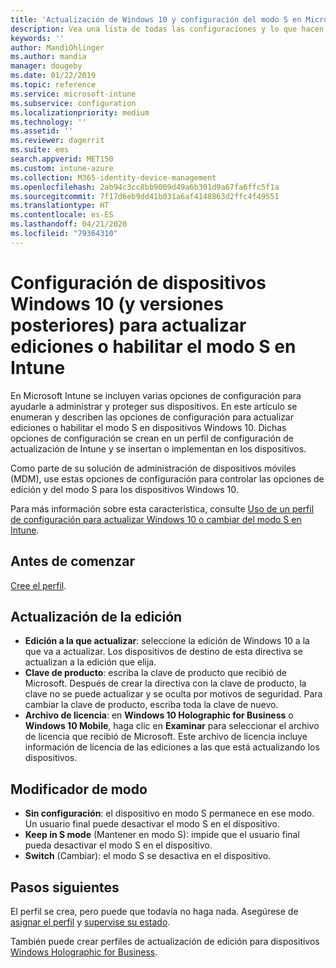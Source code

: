 ```yaml
---
title: 'Actualización de Windows 10 y configuración del modo S en Microsoft Intune: Azure | Microsoft Docs'
description: Vea una lista de todas las configuraciones y lo que hacen al actualizar una edición de Windows 10 en un dispositivo o habilite el modo de S en un dispositivo con un perfil de configuración de dispositivo en Microsoft Intune.
keywords: ''
author: MandiOhlinger
ms.author: mandia
manager: dougeby
ms.date: 01/22/2019
ms.topic: reference
ms.service: microsoft-intune
ms.subservice: configuration
ms.localizationpriority: medium
ms.technology: ''
ms.assetid: ''
ms.reviewer: dagerrit
ms.suite: ems
search.appverid: MET150
ms.custom: intune-azure
ms.collection: M365-identity-device-management
ms.openlocfilehash: 2ab94c3cc8bb9009d49a6b301d9a67fa6ffc5f1a
ms.sourcegitcommit: 7f17d6eb9dd41b031a6af4148863d2ffc4f49551
ms.translationtype: HT
ms.contentlocale: es-ES
ms.lasthandoff: 04/21/2020
ms.locfileid: "79364310"
---
```

# <a name="windows-10-and-newer-device-settings-to-upgrade-editions-or-enable-s-mode-in-intune"></a>Configuración de dispositivos Windows 10 (y versiones posteriores) para actualizar ediciones o habilitar el modo S en Intune

En Microsoft Intune se incluyen varias opciones de configuración para ayudarle a administrar y proteger sus dispositivos. En este artículo se enumeran y describen las opciones de configuración para actualizar ediciones o habilitar el modo S en dispositivos Windows 10. Dichas opciones de configuración se crean en un perfil de configuración de actualización de Intune y se insertan o implementan en los dispositivos.

Como parte de su solución de administración de dispositivos móviles (MDM), use estas opciones de configuración para controlar las opciones de edición y del modo S para los dispositivos Windows 10.

Para más información sobre esta característica, consulte [Uso de un perfil de configuración para actualizar Windows 10 o cambiar del modo S en Intune](edition-upgrade-configure-windows-10.md).

## <a name="before-you-begin"></a>Antes de comenzar

[Cree el perfil](edition-upgrade-configure-windows-10.md#create-the-profile).

## <a name="edition-upgrade"></a>Actualización de la edición

- **Edición a la que actualizar**: seleccione la edición de Windows 10 a la que va a actualizar. Los dispositivos de destino de esta directiva se actualizan a la edición que elija.
- **Clave de producto**: escriba la clave de producto que recibió de Microsoft. Después de crear la directiva con la clave de producto, la clave no se puede actualizar y se oculta por motivos de seguridad. Para cambiar la clave de producto, escriba toda la clave de nuevo.
- **Archivo de licencia**: en **Windows 10 Holographic for Business** o **Windows 10 Mobile**, haga clic en **Examinar** para seleccionar el archivo de licencia que recibió de Microsoft. Este archivo de licencia incluye información de licencia de las ediciones a las que está actualizando los dispositivos.

## <a name="mode-switch"></a>Modificador de modo

- **Sin configuración**: el dispositivo en modo S permanece en ese modo. Un usuario final puede desactivar el modo S en el dispositivo.
- **Keep in S mode** (Mantener en modo S): impide que el usuario final pueda desactivar el modo S en el dispositivo.
- **Switch** (Cambiar): el modo S se desactiva en el dispositivo.

## <a name="next-steps"></a>Pasos siguientes

El perfil se crea, pero puede que todavía no haga nada. Asegúrese de [asignar el perfil](device-profile-assign.md) y [supervise su estado](device-profile-monitor.md).

También puede crear perfiles de actualización de edición para dispositivos [Windows Holographic for Business](holographic-upgrade.md).
